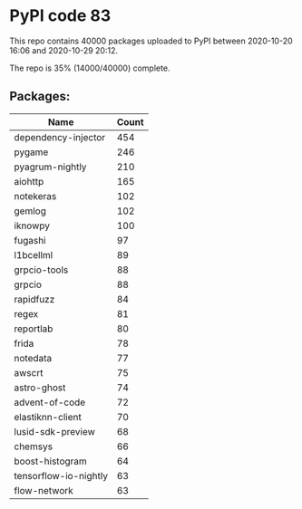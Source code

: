 # PyPI code 83

This repo contains 40000 packages uploaded to PyPI between 
2020-10-20 16:06 and 2020-10-29 20:12.

The repo is 35% (14000/40000) complete.

## Packages:

| Name  | Count |
| ----- | ----- |
| dependency-injector | 454 |
| pygame | 246 |
| pyagrum-nightly | 210 |
| aiohttp | 165 |
| notekeras | 102 |
| gemlog | 102 |
| iknowpy | 100 |
| fugashi | 97 |
| l1bcellml | 89 |
| grpcio-tools | 88 |
| grpcio | 88 |
| rapidfuzz | 84 |
| regex | 81 |
| reportlab | 80 |
| frida | 78 |
| notedata | 77 |
| awscrt | 75 |
| astro-ghost | 74 |
| advent-of-code | 72 |
| elastiknn-client | 70 |
| lusid-sdk-preview | 68 |
| chemsys | 66 |
| boost-histogram | 64 |
| tensorflow-io-nightly | 63 |
| flow-network | 63 |


